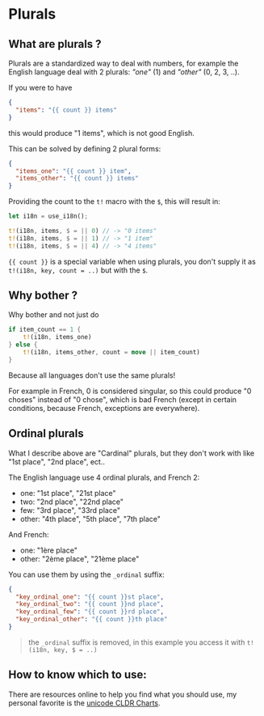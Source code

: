 # Plurals

## What are plurals ?

Plurals are a standardized way to deal with numbers, for example the English language deal with 2 plurals: _"one"_ (1) and _"other"_ (0, 2, 3, ..).

If you were to have

```json
{
  "items": "{{ count }} items"
}
```

this would produce "1 items", which is not good English.

This can be solved by defining 2 plural forms:

```json
{
  "items_one": "{{ count }} item",
  "items_other": "{{ count }} items"
}
```

Providing the count to the `t!` macro with the `$`, this will result in:

```rust
let i18n = use_i18n();

t!(i18n, items, $ = || 0) // -> "0 items"
t!(i18n, items, $ = || 1) // -> "1 item"
t!(i18n, items, $ = || 4) // -> "4 items"
```

`{{ count }}` is a special variable when using plurals, you don't supply it as `t!(i18n, key, count = ..)` but with the `$`.

## Why bother ?

Why bother and not just do

```rust
if item_count == 1 {
    t!(i18n, items_one)
} else {
    t!(i18n, items_other, count = move || item_count)
}
```

Because all languages don't use the same plurals!

For example in French, 0 is considered singular, so this could produce "0 choses" instead of "0 chose", which is bad French (except in certain conditions, because French, exceptions are everywhere).

## Ordinal plurals

What I describe above are "Cardinal" plurals, but they don't work with like "1st place", "2nd place", ect..

The English language use 4 ordinal plurals, and French 2:

- one: "1st place", "21st place"
- two: "2nd place", "22nd place"
- few: "3rd place", "33rd place"
- other: "4th place", "5th place", "7th place"

And French:

- one: "1ère place"
- other: "2ème place", "21ème place"

You can use them by using the `_ordinal` suffix:

```json
{
  "key_ordinal_one": "{{ count }}st place",
  "key_ordinal_two": "{{ count }}nd place",
  "key_ordinal_few": "{{ count }}rd place",
  "key_ordinal_other": "{{ count }}th place"
}
```

> the `_ordinal` suffix is removed, in this example you access it with `t!(i18n, key, $ = ..)`

## How to know which to use:

There are resources online to help you find what you should use, my personal favorite is the [unicode CLDR Charts](https://www.unicode.org/cldr/charts/44/supplemental/language_plural_rules.html).
